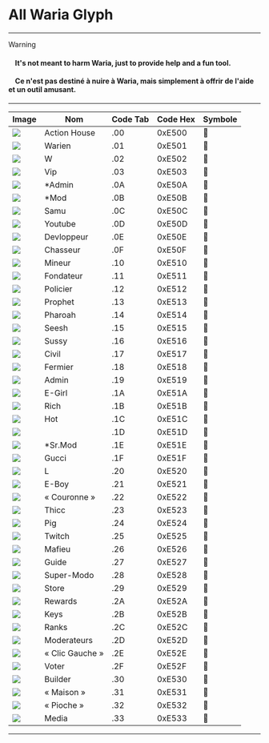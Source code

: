 # All Waria Glyph
---
> [!WARNING]
> <h4><img src="https://cdn.jsdelivr.net/gh/twitter/twemoji/assets/svg/1f1ec-1f1e7.svg" height="10">  It's not meant to harm Waria, just to provide help and a fun tool.</h4>
> <h4><img src="https://cdn.jsdelivr.net/gh/twitter/twemoji/assets/svg/1f1eb-1f1f7.svg" height="10">  Ce n'est pas destiné à nuire à Waria, mais simplement à offrir de l'aide et un outil amusant.</h4>
---

| Image                                                                 | Nom            | Code Tab | Code Hex | Symbole |
|----------------------------------------------------------------------|----------------|----------|----------|---------|
| ![](https://lh7-rt.googleusercontent.com/sheetsz/AHOq17FO1c7lE2WYyeIr6k4vtw1rhJuDFjTI2ZhFWBlG2czLLBucQ54jgPFEXafUMgu-65Wa8L7_EiyLLE6urclE8Wk9eT4BJYDe2er2rcdBtkBpWiGgS-bdEGkc2ugEgK1g8PDlUrHVbg=w91-h16?key=ylgC69U_wlRxn4QVlhrBxlxv)                                                              | Action House   | .00      | 0xE500   |       |
| ![](https://lh7-rt.googleusercontent.com/sheetsz/AHOq17E5QU-Paas4jWOwXhYYcIYpc3un5mzVOC1h4HOHe7G8QaD_4VDF0i0tdO4dcyaDpgA_SZjIEa0qcoLP68mSD7gqdkh-SEVeAaHNwHm9DxN3gg0MlbId6bt8yhQKxXhZz05AJsCF=w91-h16?key=ylgC69U_wlRxn4QVlhrBxlxv)                                                              | Warien         | .01      | 0xE501   |       |
| ![](https://lh7-rt.googleusercontent.com/sheetsz/AHOq17Ejors_OLymwWP9S95-MH_2EWGQseSpArWU2lpaz5p70pQHCLbRDdSR9s3E5CD7OU8_4UjCf3XLkEONFV2EGQwmAGNJAzpXmsLqsCqyrK0IeZ3TtGamdKBDO6N6Ck6IyB8bFl_H=w91-h16?key=ylgC69U_wlRxn4QVlhrBxlxv)                                                              | W              | .02      | 0xE502   |       |
| ![](https://lh7-rt.googleusercontent.com/sheetsz/AHOq17HML5N9Z2vxSQV1iAxjUVsLB3CkqL94K6ZZzfMp1FEMB_7hSILzxA-G4SpClAetBZhII0GdEP1R_dFD3wUyuSoIIaSJ9ygcvHHED9nUIpDXoCsiAZhXP8_5caN_Mn_5oOH1rFybig=w91-h16?key=ylgC69U_wlRxn4QVlhrBxlxv)                                                              | Vip            | .03      | 0xE503   |       |
| ![](https://lh7-rt.googleusercontent.com/sheetsz/AHOq17EhpkbyDKYbjz0rgMiXFTp7JC0xmS7p5wse4xsL6l2KHT97Lrbaz1bPvYyAx8PXWDxgDgwfM8zV3foNyWV2MpqnDGp8f2sMrTy4rUDuGxhHbQq3mc3hubZd6ajBUF12Eeq3KZCtBw=w91-h16?key=ylgC69U_wlRxn4QVlhrBxlxv)                                                              | *Admin         | .0A      | 0xE50A   |       |
| ![](https://lh7-rt.googleusercontent.com/sheetsz/AHOq17EFlx6IByhIoI_ThS_CtSgkqrM5qt2mQzmhl3Gj7WwJCDrHPIgVnyEUqyacEZyxu9B1OX1cpZO4xUX3WULzdLhqMg8CeOzCdUTiOF6K8wjsNF26d4mvTlYZCidQpx0x7El98Gsn=w91-h16?key=ylgC69U_wlRxn4QVlhrBxlxv)                                                              | *Mod           | .0B      | 0xE50B   |       |
| ![](https://lh7-rt.googleusercontent.com/sheetsz/AHOq17HZpFcWVtbGVtl-7rgllDe8XlBhK16Ms95ddfdPplsmZBcwJ-4qIXHhUbfLaHrfnSnwUeMukHYNNLDgGjMNh_3yO6-bzBQviiu5up_RBrk1q7EF03ife_29A6DvP-_Od56xlj5uyA=w91-h16?key=ylgC69U_wlRxn4QVlhrBxlxv)                                                              | Samu           | .0C      | 0xE50C   |       |
| ![](https://lh7-rt.googleusercontent.com/sheetsz/AHOq17GkPrqfIP8yJklFVCJXSrzewGp0BoubIF3_VE8EE4HI_6tBLs3A8q6uLIQWXruFd0wtT8IUGQDqbXBz9Yxxa0oLJoQZNRdtslxpCJgbwgqYkLJEQo060smywjrVBfdqcDFZitUJ4w=w91-h16?key=ylgC69U_wlRxn4QVlhrBxlxv)                                                              | Youtube        | .0D      | 0xE50D   |       |
| ![](https://lh7-rt.googleusercontent.com/sheetsz/AHOq17HYs1pPrjZmSzkbwVjgeoXEJckgtZI2gCg4pnWaSJJ3Ge4yQC4IPtz2Nfq6Omd07MGriUkmgY8zSNMFwuPtInv3PtfKztLlEXEr0K6VDB-GGazKiC0pJGEdaQBVnxZOUnbe2D6OXQ=w91-h16?key=ylgC69U_wlRxn4QVlhrBxlxv)                                                              | Devloppeur     | .0E      | 0xE50E   |       |
| ![](https://lh7-rt.googleusercontent.com/sheetsz/AHOq17HgDMeDlVeEevE_PfiQ5PQ75B8_zBFPsISssvJCVkptkclYvkZuk_nGPQ21uWu_n6PixFq2bQayeIYW2kWi8LWlIhMK9vaOU7AZ_DKvqROj_0bnkC1O-wmePGYq13rj8-KZkDHk8Q=w91-h16?key=ylgC69U_wlRxn4QVlhrBxlxv)                                                              | Chasseur       | .0F      | 0xE50F   |       |
| ![](https://lh7-rt.googleusercontent.com/sheetsz/AHOq17GwEX3_8VrYdrXL0UQEy3DG1QR2GDZcaVTNd7hGe-HFIQbg5AWSk1PfI9h7P_MuyoF54IcXzZq49kw2JgSmv6a-qecVR3_sIv9tAfTnz3OGe5KF22c6g9N6RN9PNdRUX-XFf6lg=w91-h16?key=ylgC69U_wlRxn4QVlhrBxlxv)                                                              | Mineur         | .10      | 0xE510   |       |
| ![](https://lh7-rt.googleusercontent.com/sheetsz/AHOq17Fetl76yGh5CaXp8F_Jdq9HfzN1shVuCN3gmntnUBvKZPf_BLqHf-r3qsKplLQBTSWNZA2_xf1Dga85-65vV1j4Wn2HGfYTANUbH1CKw-ch5ajBKpm8SEChK1tPZVM3gANtsJuCnQ=w91-h16?key=ylgC69U_wlRxn4QVlhrBxlxv)                                                              | Fondateur      | .11      | 0xE511   |       |
| ![](https://lh7-rt.googleusercontent.com/sheetsz/AHOq17GeislgERS25PwlsF7woJS6RNIjVQDpA_qaPb4AAuHT7_YSIQAV7DaHMKwRraw6bKqTe_sM0VvuY0HPjeUO8bqwDVWnHuRqZb_sgKEDro2fz7n4NTVKLMidRed8KiT-bbd4RZSlug=w91-h16?key=ylgC69U_wlRxn4QVlhrBxlxv)                                                              | Policier       | .12      | 0xE512   |       |
| ![](https://lh7-rt.googleusercontent.com/sheetsz/AHOq17E6DcooQzvAOzeQ8sVlM22BJzAYl0q7_xWkRXqHP-Cl-pO3uocRdDaHyJviWJBxBcZvBAUo9CXeG2-UcLwK3cGsjRiYuF-cYCUTdRO5PYa7nWDsBsrA_lXWDzXtnWT0WBs4DEaFfA=w91-h16?key=ylgC69U_wlRxn4QVlhrBxlxv)                                                              | Prophet        | .13      | 0xE513   |       |
| ![](https://lh7-rt.googleusercontent.com/sheetsz/AHOq17GN4PK8_8vqxdBMzCXSPVlW2N4MQA9H3U3JjsrTmtOtb11hjFBou3SBTsg1o8xA0QjFcjnxZaFEGwsLI0Gq0tR2K7M39oao4xwIcqqsmlgKj2HqByqmbY6sedil5DJAf0o7ow_YCg=w91-h16?key=ylgC69U_wlRxn4QVlhrBxlxv)                                                              | Pharoah        | .14      | 0xE514   |       |
| ![](https://lh7-rt.googleusercontent.com/sheetsz/AHOq17GWciag97IFCeR6Q3oUl1dy78TjZCdEnsOZFA50rf0FxYJPDZf9bZew-vTJpNXQ4k7ZQsT4SCBCHfoq75Q0vI0FIVfQoo0hb7AwWoENm3bAwStUkkLc60INWRoFMrlruMmr3fh-wg=w91-h16?key=ylgC69U_wlRxn4QVlhrBxlxv)                                                              | Seesh          | .15      | 0xE515   |       |
| ![](https://lh7-rt.googleusercontent.com/sheetsz/AHOq17E3JSuxmFW_iRHdQ-awYcpCcRPnYwX5-fvqKOaOyvbqTVK5FhDagC9qWsozoVc4G-EknvXe4xaendSVaQUGCQteImOjAGcQVpPjmpQHwyBjfAueDv7qocmLUZGHDZ_u5-Lm51RQ0w=w91-h16?key=ylgC69U_wlRxn4QVlhrBxlxv)                                                              | Sussy          | .16      | 0xE516   |       |
| ![](https://lh7-rt.googleusercontent.com/sheetsz/AHOq17Gc4ufiRgtD6v2c_e58FeOpd3HbBr0EUvDvc28RkotAfi657gk9V2EHQCpmHa03fqlESD547R5oVvECFE7d0zEC1P3WrHod_1n-HqQVqD3MfPnpvL-yvG7c4citGnsImYNFMGq1Jw=w91-h16?key=ylgC69U_wlRxn4QVlhrBxlxv)                                                              | Civil          | .17      | 0xE517   |       |
| ![](https://lh7-rt.googleusercontent.com/sheetsz/AHOq17FXUZ53leONAoOCSsQH1TPDz0Anf7RxI0MEAs6KqqAhyxSoNqwO1a4N8GoGtgQxSITarsoW8pbaGgzTqZ6du6oe0lVKmKZHub48daBEr8VOzIoR75oIEg1ywu-xFt5Jf_y9cSrTvQ=w91-h16?key=ylgC69U_wlRxn4QVlhrBxlxv)                                                              | Fermier        | .18      | 0xE518   |       |
| ![](https://lh7-rt.googleusercontent.com/sheetsz/AHOq17Ge0ZmTY_mpB1FvZ40Tk5-acwc54IxWybijDyO6xVj4kpRvD-uFTsPw-AHydVjo0VDtn4es8whCtE47us8TRVUdbnRYhAES5Xb0eGDDlSQJF9_SXQHpLvGxL2eI7E4MHzPnWN10LA=w91-h16?key=ylgC69U_wlRxn4QVlhrBxlxv)                                                              | Admin          | .19      | 0xE519   |       |
| ![](https://lh7-rt.googleusercontent.com/sheetsz/AHOq17GGJAut6kCoVLui7xsRWjM68y_Bw3tuKE6JFkoceD_RVbFxBCQsZhdZsCcPUr2jdrgegku_BI7DJGVol43-lc3W0lZAZStOhGzFskRIEJx-xsuR-wZYvx_OA2CPX9G0Vlv_GSR_VA=w91-h16?key=ylgC69U_wlRxn4QVlhrBxlxv)                                                              | E-Girl         | .1A      | 0xE51A   |       |
| ![](https://lh7-rt.googleusercontent.com/sheetsz/AHOq17EQnaTWvmMtRvQnvC8g0GeeE7nuPjiegsNd_u_1ZCoL7mwO_R9XNLjYc3pYaPh21AvL721pSrAU3MVC65y25u9LuVyNvpop-8Yd1Kn0EmboYQSpLfeIAXxPHtdd3pIzP8ML_NOjIQ?key=ylgC69U_wlRxn4QVlhrBxlxv)                                                              | Rich           | .1B      | 0xE51B   |       |
| ![](https://lh7-rt.googleusercontent.com/sheetsz/AHOq17G8F_JSL4A_D3ol9TBxRf_OBLPOOGZEmDdwN-5N43ILx_yJurlHdZaM0PEGC1cNp7f9vPCe2RduOsTLINdm8v0xf-GraVPzSSBUkRei2cD7MqsSHekygVHCTesXBkhI-atCZ_SL=w91-h16?key=ylgC69U_wlRxn4QVlhrBxlxv)                                                              | Hot            | .1C      | 0xE51C   |       |
| ![](https://lh7-rt.googleusercontent.com/sheetsz/AHOq17H5urOfNO1tNu32-YUWNKwizbXeiQQMrQ7Epv1sIpHizEvfihSZ-BFseYqis-gPULzsRtaFuwZDBtdUyWJDvsJ7ubkmGqaXhtZ8sG7SMzwXaWrnToVwL0_frtREaYeGVgDk1pQlNg=w91-h16?key=ylgC69U_wlRxn4QVlhrBxlxv)                                                              | <Hacker>       | .1D      | 0xE51D   |       |
| ![](https://lh7-rt.googleusercontent.com/sheetsz/AHOq17Fp444jtyQUECsLXz5d3WmkfYkpvFPBFy7PFBn_UR7J5Y283y3X23KNEdWAw11kLgEkqR7a-QQydEzooAcCIGf1SvXiMzbkBlIfwiErCl-4zwEMdhm_CzKMZtdg385GoA_LKlzaHg=w91-h16?key=ylgC69U_wlRxn4QVlhrBxlxv)                                                              | *Sr.Mod        | .1E      | 0xE51E   |       |
| ![](https://lh7-rt.googleusercontent.com/sheetsz/AHOq17GY-O9y3ofI4Gd75X4jp-JP3r8UUJjUq14Wi88gjGdRtVKDT1aQlXJ5FLAq_z_MkiJiA-Tl5Crbd7ZsSlXY1KzusBvRxtOq3DfJaWc7UxVcDu6l3sRIDL8vTpTmCylYUbGfxGA4=w91-h16?key=ylgC69U_wlRxn4QVlhrBxlxv)                                                              | Gucci          | .1F      | 0xE51F   |       |
| ![](https://lh7-rt.googleusercontent.com/sheetsz/AHOq17GjuKSE46h9LrzG8n7R8w2IAVJRFQoQ2zsiLE4pxhK_GXfxbDBrUTgajyL-d6rtZjxeObIiKvdR8mDHeL8ke48x1ZoNoXyQOpCkh_yBWt9xjYw7zk-9uM-kgNWU0lWbIdMCVRHM-Q=w91-h16?key=ylgC69U_wlRxn4QVlhrBxlxv)                                                              | L              | .20      | 0xE520   |       |
| ![](https://lh7-rt.googleusercontent.com/sheetsz/AHOq17HZNVwbm0pCCo8-BAAoJlIm1nnuDCMEIurai9z3_chO32menPT7QMSd9DHJZQ0PEQG1xC_YC2JmACJdO4ye7gRZCmBN4-FHu6PvPTD05-iRQ4bgHr5FobgQg0S3mppR18UwPF8W=w91-h16?key=ylgC69U_wlRxn4QVlhrBxlxv)                                                              | E-Boy          | .21      | 0xE521   |       |
| ![](https://lh7-rt.googleusercontent.com/sheetsz/AHOq17EinsQXraAkPYQlca2mAav0AA1ROJat2zuRryguVinR6mYZo46zoEwaHFa5d-3w0YjHPyzOSiuNE_BaHCLZgeLhOKG_TvVYhiV2Y8wsh1SjmtVfcBdEtspxGD5Wx5t3w8Fe72W2wg=w91-h16?key=ylgC69U_wlRxn4QVlhrBxlxv)                                                              | « Couronne »   | .22      | 0xE522   |       |
| ![](https://lh7-rt.googleusercontent.com/sheetsz/AHOq17Edj7Ri8mU1MtAD0rBibZkcYwF01R3urJIRVhFzOvQekyA9bURZR2SP2TQSlTDh2J66cBTT37H3xUdfkM-FsbmRAAFTRRVjdT346eTrS8-BXajLnXCPLb0Vg9ZT0d7EXjkbofrg=w91-h16?key=ylgC69U_wlRxn4QVlhrBxlxv)                                                              | Thicc          | .23      | 0xE523   |       |
| ![](https://lh7-rt.googleusercontent.com/sheetsz/AHOq17HADCLsgWkiGeeUC6F26EPiSYoQN4VWA_svBx5LpAaeyBE7STcE084cB1P-s0Zhse10B6R-dXqb5uInpCKK9yNsyOt8AG1cuVzox0OMRkLZp8d_-6LIGW-Tp89RXMZikQi-OsI5=w91-h16?key=ylgC69U_wlRxn4QVlhrBxlxv)                                                              | Pig            | .24      | 0xE524   |       |
| ![](https://lh7-rt.googleusercontent.com/sheetsz/AHOq17HpYQoxHs18ZbPbN7GRnMZf2vbLcJEAtOvW1oVCjQnkeLSVoO4etIGgN_t4SpPM4bIeeKJexBWGgLx0lPDBg3KxZUuq_AjD8cXPlQqBYyP2dbbO1LcAW28rg6UaWwiIaEmHXCv-3g=w91-h16?key=ylgC69U_wlRxn4QVlhrBxlxv)                                                              | Twitch         | .25      | 0xE525   |       |
| ![](https://lh7-rt.googleusercontent.com/sheetsz/AHOq17Gyh31_mV_QyduytfKTYz3aqruq043B3N_zDqtJsJHO_XlWzx345dUQx4RDTskc81dR0k2rKs2LyUwgFi0XQ79zvb4siYpBlXez0TkyXus9CVNOBII3vtC8oUjfhNSYnVV2PXs8Xw=w91-h16?key=ylgC69U_wlRxn4QVlhrBxlxv)                                                              | Mafieu         | .26      | 0xE526   |       |
| ![](https://lh7-rt.googleusercontent.com/sheetsz/AHOq17FrVsN_cqXNfsXD8IoohDKkq3eQLxNmiUsc5iwN5otgyPGSyfQjSCAN1g8Gw0BBnUYC8jispKI3XkVIa0Pv7pBGu-VNcjrQtsMbvEZVHt-DpugzsyTgmyC37mLou9CRu2pi9fLS8Q=w91-h16?key=ylgC69U_wlRxn4QVlhrBxlxv)                                                              | Guide          | .27      | 0xE527   |       |
| ![](https://lh7-rt.googleusercontent.com/sheetsz/AHOq17Hk4VwSMmn6yT93QJdNuEyDQm73eePMTVk2g0O4rFQ9aGIHmlqpOQ64kcDLQr8XKwkvJ0Sx--UH1WooHEbnBAnS9orbgC8McfnvuCi6CWyrTrYTPTO2gbptyNZ3Gotrht8siKyfMA=w91-h16?key=ylgC69U_wlRxn4QVlhrBxlxv)                                                              | Super-Modo     | .28      | 0xE528   |       |
| ![](https://lh7-rt.googleusercontent.com/sheetsz/AHOq17EnJs6YrYXPU4N_Jy-b-akME2MyisQbX-3E1iO2EVxZR0xDUQFTcTVs_Q8QHMR2EUwiBjoNMFOhCKmMd4xvxSpLo3MKNf5Wi1qnEi3zNgajOa9AvcoBYH59y8oDekakkWhv7HlygQ=w91-h16?key=ylgC69U_wlRxn4QVlhrBxlxv)                                                              | Store          | .29      | 0xE529   |       |
| ![](https://lh7-rt.googleusercontent.com/sheetsz/AHOq17HVab725FE3SiK0DSnC4exT-R1sFFztuSETfrTPWjxXmLbUEfDWLyiCbc6e2IpU_NJrD4fLv3MVP8xjecihQH6CB6j-FrrVYB4VSLXve3dYqqv5_deDZNtxyEQPtHR4EFdsWlJQqQ=w91-h16?key=ylgC69U_wlRxn4QVlhrBxlxv)                                                              | Rewards        | .2A      | 0xE52A   |       |
| ![](https://lh7-rt.googleusercontent.com/sheetsz/AHOq17G3XBEEwt-PtFRUxAKJBYjNqIZyvIkwM8nb4qQq3_gjmmwDfMY6WUMhTLc5DO6jU1jB3fIui5IGCklekTv1QX797NyYOcuczfvW-iRwusTh5qn7VELnnouU_ocXVTYLpDhj_HIA=w91-h16?key=ylgC69U_wlRxn4QVlhrBxlxv)                                                              | Keys           | .2B      | 0xE52B   |       |
| ![](https://lh7-rt.googleusercontent.com/sheetsz/AHOq17FmJra4wV4105KGUCjIzv9YbwFkWHoDSvtAhJl4MiqbAMHrLIWOcR8L-jahTQHp53_u7RQ_ZfXtskp9tSpmrgHTTnWWEr_WzvE_12seotY9wj4xdALoG41B1hsY2c3ycQFPbMXw-Q=w91-h16?key=ylgC69U_wlRxn4QVlhrBxlxv)                                                              | Ranks          | .2C      | 0xE52C   |       |
| ![](https://lh7-rt.googleusercontent.com/sheetsz/AHOq17FfV1iy3nVQTYaupDbHrZZPNakA3bZLI3d4ifqhDX5BkStn8hBf6V4uLaPDpjXu7XBrM2s9LQF4k-04ARadTO550Qtn3VYV3tNlA4Sdp3wzRjlfP2A9MV6pR-__YqkurGBz-Lxemg=w91-h16?key=ylgC69U_wlRxn4QVlhrBxlxv)                                                              | Moderateurs    | .2D      | 0xE52D   |       |
| ![](https://lh7-rt.googleusercontent.com/sheetsz/AHOq17EfPXBGvmeeEt8KSLrdcGgWa6CDFmLyAH1XoHtQgwG-nLCl873Sm4ECTDs4fh3XGTJTeLZ6fjCEfiK7Poaj_4JU2txPNZ7dM_O4YeKiOpvMJtCFEje7W4N4U6659mydw0PR8dMXAA=w91-h16?key=ylgC69U_wlRxn4QVlhrBxlxv)                                                              | « Clic Gauche »| .2E      | 0xE52E   |       |
| ![](https://lh7-rt.googleusercontent.com/sheetsz/AHOq17FhRvu4QfShK_UwHMeA5XMpVAYagGQxA916SuEbQ7apoIrU6BCWzc1YfKuI52N_diDwjt8eyUI-U5PGYOOddmjrfUkD4NxILfdRpDaBeXMQTQU2hzmEVsJ-7OLTnKr7eWbucvCKOw=w91-h16?key=ylgC69U_wlRxn4QVlhrBxlxv)                                                              | Voter          | .2F      | 0xE52F   |       |
| ![](https://lh7-rt.googleusercontent.com/sheetsz/AHOq17GgB14lzw7uAcK_7kfmfBlFSS4OEYeZn4Mv3V-UnvcRwkhazVwBtVZg8YXJpJBAYXCiQm-r-eiO_hlVzH0Un6oH3oZtMsZhFSN8wWRYekgRoi8IWknqnLYtFnfgprk7cND3D7MVyQ=w91-h16?key=ylgC69U_wlRxn4QVlhrBxlxv)                                                              | Builder        | .30      | 0xE530   |       |
| ![](https://lh7-rt.googleusercontent.com/sheetsz/AHOq17EEa8XgfZtUc25X107VpUQ7X-nsA2Z5PXCWrazh9eQfKYrB0g_92cKqeBrcMmmuTGG5r0AjRPP8drT_akU_7i583ZPg_w7FIsE55KHNZfO4W1Yz8rN9XrHQB36yMcTTGe7VAZO8nA=w91-h16?key=ylgC69U_wlRxn4QVlhrBxlxv)                                                              | « Maison »     | .31      | 0xE531   |       |
| ![](https://lh7-rt.googleusercontent.com/sheetsz/AHOq17FX10yjNioxHj2QEcgSlBux7Ag1Zvu2g7qlfpN7fdzQA6Xki8BillBVjO2ifE3AI2k9x-zv6PxBtdaOxZgxyCmmsUo4MBMD2Eu6bdVtG8JQi7vc3FSKSmrq8bHq6XdJOT8Q7NqP0g=w91-h16?key=ylgC69U_wlRxn4QVlhrBxlxv)                                                              | « Pioche »     | .32      | 0xE532   |       |
| ![](https://lh7-rt.googleusercontent.com/sheetsz/AHOq17EmVZdjab-JXdxRDARXEOf9x7nlHTkecPgVkhPytNXV0RPEd0WkPPEwBaKXZaYzpnmxti0UXmufA3S8fyn9ZZg0Ho5WiT36WgnW0T74PvXyeiepB_pRuwes3AWNLHNiN9FsEsvyxA=w91-h16?key=ylgC69U_wlRxn4QVlhrBxlxv)                                                              | Media          | .33      | 0xE533   |       |
---
